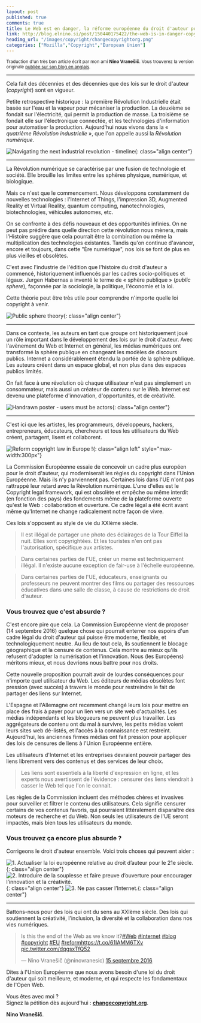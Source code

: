 ```yaml
---
layout: post
published: true
comments: true
title: Le Web est en danger, la réforme européenne du droit d'auteur pourrait tout casser.
link: http://blog.elnino.si/post/150440175422/the-web-is-in-danger-copyright-reform-can-break
headimg_url: "/images/copyright/changecopyrightorg.png"
categories: ["Mozilla","Copyright","European Union"]
---
```

<small>Traduction d'un très bon article écrit par mon ami **Nino Vranešič**. Vous trouverez la version originale [publiée sur son blog en anglais](http://blog.elnino.si/post/150440175422/the-web-is-in-danger-copyright-reform-can-break).</small>

---

Cela fait des décennies et des décennies que des lois sur le droit d'auteur (*copyright*) sont en vigueur.

Petite retrospective historique : la première Révolution Industrielle était basée sur l'eau et la vapeur pour mécaniser la production. La deuxième se fondait sur l'électricité, qui permit la production de masse. La troisième se fondait elle sur l'électronique connectée, et les technologies d'information pour automatiser la production. Aujourd'hui nous vivons dans la « *quatrième Révolution industrielle* », que l'on appelle aussi la *Révolution numérique*.

![Navigating the next industrial revolution - timeline](/images/copyright/historic.png){: class="align center"}

---

La Révolution numérique se caractérise par une fusion de technologie et société. Elle brouille les limites entre les sphères physique, numérique, et biologique.

Mais ce n'est que le commencement. Nous développons constamment de nouvelles technologies : l'Internet of Things, l'impression 3D, Augmented Reality et Virtual Reality, quantum computing, nanotechnologies, biotechnologies, véhicules autonomes, etc.

On se confronte à des défis nouveaux et des opportunités infinies. On ne peut pas prédire dans quelle direction cette révolution nous mènera, mais l'Histoire suggère que cela pourrait être la combination ou même la multiplication des technologies existantes. Tandis qu'on continue d'avancer, encore et toujours, dans cette "Ère numérique", nos lois se font de plus en plus vieilles et obsolètes.

C'est avec l'industrie de l'édition que l'histoire du droit d'auteur a commencé, historiquement influencés par les cadres socio-politiques et légaux. Jurgen Habernas a inventé le terme de « sphère publique » (*public sphere*), façonnée par la sociologie, la politique, l'économie et la loi.

Cette théorie peut être très utile pour comprendre n'importe quelle loi copyright à venir.

![Public sphere theory](/images/copyright/publicsphere.png){: class="align center"}

---

Dans ce contexte, les auteurs en tant que groupe ont historiquement joué un rôle important dans le développement des lois sur le droit d'auteur. Avec l'avènement du Web et Internet en général, les médias numériques ont transformé la sphère publique en changeant les modèles de discours publics. Internet a considérablement étendu la portée de la sphère publique. Les auteurs créent dans un espace global, et non plus dans des espaces publics limités.

On fait face à une révolution où chaque utilisateur n'est pas simplement un consommateur, mais aussi un créateur de contenu sur le Web. Internet est devenu une plateforme d'innovation, d'opportunités, et de créativité.

![Handrawn poster - users must be actors](/images/copyright/poster.jpg){: class="align center"}

---

C'est ici que les artistes, les programmeurs, développeurs, hackers, entrepreneurs, éducateurs, chercheurs et tous les utilisateurs du Web créent, partagent, lisent et collaborent.

![Reform copyright law in Europe !](/images/copyright/reform.jpg){: class="align left" style="max-width:300px"}

La Commission Européenne essaie de concevoir un cadre plus européen pour le droit d'auteur, qui moderniserait les règles du copyright dans l'Union Européenne. Mais ils n'y parviennent pas. Certaines lois dans l'UE n'ont pas rattrappé leur retard avec la Révolution numérique. L'une d'elles est le Copyright legal framework, qui est obsolète et empêche ou même interdit (en fonction des pays) des fondements même de la plateforme ouverte qu'est le Web : collaboration et ouverture. Ce cadre légal a été écrit avant même qu'Internet ne change radicalement notre façon de vivre.

Ces lois s'opposent au style de vie du XXIème siècle.

> Il est illégal de partager une photo des éclairages de la Tour Eiffel la nuit. Elles sont copyrightées. Et les touristes n'en ont pas l'autorisation, spécifique aux artistes.  

> Dans certaines parties de l'UE, créer un meme est techniquement illégal. Il n'existe aucune exception de fair-use à l'échelle européenne.

> Dans certaines parties de l'UE, éducateurs, enseignants ou professeurs ne peuvent montrer des films ou partager des ressources éducatives dans une salle de classe, à cause de restrictions de droit d'auteur.

### Vous trouvez que c'est absurde ?

C'est encore pire que cela. La Commission Européenne vient de proposer (14 septembre 2016) quelque chose qui pourrait enterrer nos espoirs d'un cadre légal du droit d'auteur qui puisse être moderne, flexible, et technologiquement neutre. Au lieu de tout cela, ils soutiennent le blocage géographique et la censure de contenus. Cela montre au mieux qu'ils refusent d'adopter la numérisation et l'innovation. Nous (les Européens) méritons mieux, et nous devrions nous battre pour nos droits.

Cette nouvelle proposition pourrait avoir de lourdes conséquences pour n'importe quel utilisateur du Web. Les éditeurs de médias obsolètes font pression (avec succès) à travers le monde pour restreindre le fait de partager des liens sur Internet.

L'Espagne et l'Allemagne ont recemment changé leurs lois pour mettre en place des frais à payer pour un lien vers un site web d'actualités. Les médias indépendants et les blogueurs ne peuvent plus travailler. Les aggrégateurs de contenu ont du mal à survivre, les petits médias voient leurs sites web dé-listés, et l'accès à la connaissance est restreint. Aujourd'hui, les anciennes firmes médias ont fait pression pour appliquer des lois de censures de liens à l'Union Européenne entière.

Les utilisateurs d'Internet et les entreprises devraient pouvoir partager des liens librement vers des contenus et des services de leur choix.

> Les liens sont essentiels à la liberté d'expression en ligne, et les experts nous avertissent de l'évidence : censurer des liens viendrait à casser le Web tel que l'on le connait.

Les règles de la Commission incluent des méthodes chères et invasives pour surveiller et filtrer le contenu des utilisateurs. Cela signifie censurer certains de vos contenus favoris, qui pourraient littéralement disparaître des moteurs de recherche et du Web. Non seuls les utilisateurs de l'UE seront impactés, mais bien tous les utilisateurs du monde.

### Vous trouvez ça encore plus absurde ?

Corrigeons le droit d'auteur ensemble. Voici trois choses qui peuvent aider :

![1. Actualiser la loi européenne relative au droit d’auteur pour le 21e siècle.](/images/copyright/copyright1.png){: class="align center"}
![2. Introduire de la souplesse et faire preuve d’ouverture pour encourager l’innovation et la créativité.](/images/copyright/copyright3.png){: class="align center"}
![3. Ne pas casser l’Internet.](/images/copyright/copyright2.png){: class="align center"}

---

Battons-nous pour des lois qui ont du sens au XXIème siècle. Des lois qui soutiennent la créativité, l'inclusion, la diversité et la collaboration dans nos vies numériques.

<!--![We can cowork it out.](/images/copyright/nino-cowork.jpg){: class="align center"}-->

<blockquote class="twitter-tweet" data-lang="fr"><p lang="en" dir="ltr">Is this the end of the Web as we know it?<a href="https://twitter.com/hashtag/Web?src=hash">#Web</a> <a href="https://twitter.com/hashtag/Internet?src=hash">#Internet</a> <a href="https://twitter.com/hashtag/blog?src=hash">#blog</a> <a href="https://twitter.com/hashtag/copyright?src=hash">#copyright</a> <a href="https://twitter.com/hashtag/EU?src=hash">#EU</a> <a href="https://twitter.com/hashtag/reform?src=hash">#reform</a><a href="https://t.co/61IAMM6TXv">https://t.co/61IAMM6TXv</a> <a href="https://t.co/dqgsxTfQ52">pic.twitter.com/dqgsxTfQ52</a></p>&mdash; Nino Vranešič (@ninovranesic) <a href="https://twitter.com/ninovranesic/status/776365031923613696">15 septembre 2016</a></blockquote>
<script async src="//platform.twitter.com/widgets.js" charset="utf-8"></script>

Dites à l'Union Européenne que nous avons besoin d'une loi du droit d'auteur qui soit meilleure, et moderne, et qui respecte les fondamentaux de l'Open Web.

Vous êtes avec moi ?  
Signez la pétition dès aujourd'hui : [**changecopyright.org**](https://www.changecopyright.org/?locale=fr).

**Nino Vranešič**.